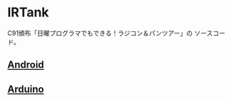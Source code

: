 IRTank
======

C91頒布「日曜プログラマでもできる！ラジコン＆パンツアー」の
ソースコード。

## [Android](https://github.com/xeno14/IRTank-Android)

## [Arduino](https://github.com/xeno14/IRTank-Arduino)
